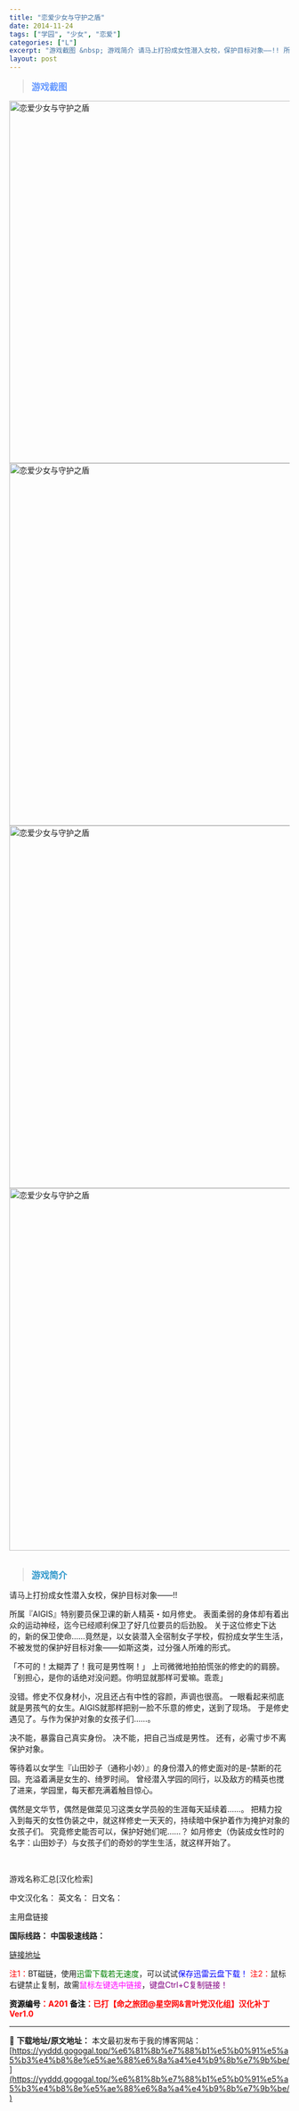 ```yaml
---
title: "恋爱少女与守护之盾"
date: 2014-11-24
tags: ["学园", "少女", "恋爱"]
categories: ["L"]
excerpt: "游戏截图 &nbsp; 游戏简介 请马上打扮成女性潜入女校，保护目标对象――!! 所属『AIGIS』特别要员保卫课的新人精英・如月修史。 表面柔弱的身体却有着出众的运动神经，迄今已经顺利保卫了好几位要员的后劲股。 关于这位修史下达的，新的保卫使命……竟然是，以女装潜入全宿制女子学校，假扮成女学生生活&hellip;"
layout: post
---
```


<div>
<blockquote><b><span style="font-size: 12pt; color: #6699ff;">游戏截图</span></b></blockquote>
<div><img title="点击放大" src="https://yyddd.gogogal.top/wp-content/uploads/2025/04/20250430_6811e6ab08620.webp" alt="恋爱少女与守护之盾" width="650" /></div>
<div><img title="点击放大" src="https://yyddd.gogogal.top/wp-content/uploads/2025/04/20250430_6811e6acdfe76.webp" alt="恋爱少女与守护之盾" width="650" /></div>
<div><img title="点击放大" src="https://yyddd.gogogal.top/wp-content/uploads/2025/04/20250430_6811e6ae45dc0.webp" alt="恋爱少女与守护之盾" width="650" /></div>
<div><img title="点击放大" src="https://yyddd.gogogal.top/wp-content/uploads/2025/04/20250430_6811e6b00937d.webp" alt="恋爱少女与守护之盾" width="650" /></div>
&nbsp;
<blockquote><b><span style="font-size: 12pt; color: #3399cc;">游戏简介</span></b></blockquote>
<div>请马上打扮成女性潜入女校，保护目标对象――!!

所属『AIGIS』特别要员保卫课的新人精英・如月修史。
表面柔弱的身体却有着出众的运动神经，迄今已经顺利保卫了好几位要员的后劲股。
关于这位修史下达的，新的保卫使命……竟然是，以女装潜入全宿制女子学校，假扮成女学生生活，不被发觉的保护好目标对象――如斯这类，过分强人所难的形式。

「不可的！太糊弄了！我可是男性啊！」
上司微微地拍拍慌张的修史的的肩膀。
「别担心，是你的话绝对没问题。你明显就那样可爱嘛。乖乖」

没错。修史不仅身材小，况且还占有中性的容颜，声调也很高。
一眼看起来彻底就是男孩气的女生。AIGIS就那样把别一脸不乐意的修史，送到了现场。
于是修史遇见了。与作为保护对象的女孩子们……。

决不能，暴露自己真实身份。
决不能，把自己当成是男性。
还有，必需寸步不离保护对象。

等待着以女学生『山田妙子（通称小妙）』的身份潜入的修史面对的是-禁断的花园。充溢着满是女生的、绮罗时间。
曾经潜入学园的同行，以及敌方的精英也搅了进来，学园里，每天都充满着触目惊心。

偶然是文华节，偶然是做菜见习这类女学员般的生涯每天延续着……。
把精力投入到每天的女性伪装之中，就这样修史一天天的，持续暗中保护着作为掩护对象的女孩子们。
究竟修史能否可以，保护好她们呢……？
如月修史（伪装成女性时的名字：山田妙子）与女孩子们的奇妙的学生生活，就这样开始了。</div>
&nbsp;

游戏名称汇总[汉化检索]

中文汉化名：
英文名：
日文名：
</div>
<div class="panel panel-primary">
<div class="panel-heading">主用盘链接</div>
<div class="panel-body">

<b>国际线路：</b>
<b>中国极速线路：</b>

<!--wechatfans start-->

<a href="https://pan.xunlei.com/s/VORf4KrBX_SrnaWVzMFGlvq7A1?pwd=2p5y#">链接地址</a>

<!--wechatfans end-->
<span style="color: #ff0000;">注1：</span>BT磁链，使用<span style="color: #008000;">迅雷下载若无速度</span>，可以试试<span style="color: #0000ff;">保存迅雷云盘下载！</span>
<span style="color: #ff0000;">注2：</span>鼠标右键禁止复制，故需<span style="color: #ff00ff;">鼠标左键选中链接</span>，<span style="color: #800080;">键盘Ctrl+C复制链接！</span>

</div>
<div class="panel-footer"><span style="color: #ff0000;"><b><span style="color: #000000;">资源编号</span>：A201</b></span>
<span style="color: #ff0000;"><b><span style="color: #000000;">备注</span>：已打【命之旅团@星空网&amp;言叶党汉化组】汉化补丁Ver1.0</b></span></div>
</div>

---
📖 **下载地址/原文地址：** 本文最初发布于我的博客网站：[https://yyddd.gogogal.top/%e6%81%8b%e7%88%b1%e5%b0%91%e5%a5%b3%e4%b8%8e%e5%ae%88%e6%8a%a4%e4%b9%8b%e7%9b%be/](https://yyddd.gogogal.top/%e6%81%8b%e7%88%b1%e5%b0%91%e5%a5%b3%e4%b8%8e%e5%ae%88%e6%8a%a4%e4%b9%8b%e7%9b%be/)
